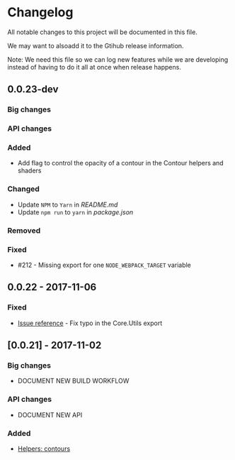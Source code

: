 # Changelog
All notable changes to this project will be documented in this file.

We may want to alsoadd it to the Gtihub release information.

Note: We need this file so we can log new features while we are developing instead of having to do it all at once when release happens.

## 0.0.23-dev

### Big changes

### API changes

### Added
- Add flag to control the opacity of a contour in the Contour helpers and shaders

### Changed
- Update `NPM` to `Yarn` in *README.md*
- Update `npm run` to `yarn` in *package.json*

### Removed

### Fixed
- #212 - Missing export for one `NODE_WEBPACK_TARGET` variable

## 0.0.22 - 2017-11-06
### Fixed
- [Issue reference]() - Fix typo in the Core.Utils export

## [0.0.21] - 2017-11-02
### Big changes
- DOCUMENT NEW BUILD WORKFLOW
### API changes
- DOCUMENT NEW API
### Added
- [Helpers: contours](https://github.com/FNNDSC/ami/blob/dev/src/helpers/helpers.contour.js)